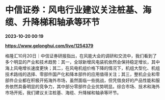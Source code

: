 # 中信证券：风电行业建议关注桩基、海缆、升降梯和轴承等环节

**2023-10-20 00:19**

**https://www.gelonghui.com/live/1254379**

格隆汇10月20日｜中信证券研报指出，在风能大会的调研和交流中，我们看到了多个明显的产业和技术趋势：其一，全球新增风电装机依然会保持稳定增长，其中海上风电增长速度更快；其二，在风电机组价格下降的情况下，机组大型化、机组技术路线的选择、零部件国产化和降本部件的应用值得关注；其三，整机企业和零部件企业都在积极开拓海外市场，虽然面临一些挑战，但凭借良好的产品性能和服务依然具备明显的竞争力，其中部分零部件企业优势明显。综合市场、技术和海外市场开拓，我们建议关注桩基、海缆、升降梯和轴承等环节。